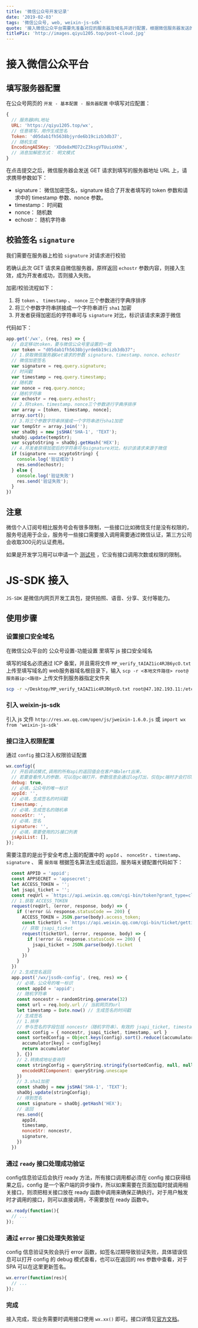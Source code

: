 ```yaml
---
title: '微信公众号开发记录'
date: '2019-02-03'
tags: '微信公众号, web, weixin-js-sdk'
quote: '接入微信公众平台需要先准备对应的服务器及域名并进行配置，根据微信服务器发送的 token、timestamp、nonce 生成签名...'
titlePic: 'http://images.qiyu1205.top/post-cloud.jpg'
---
```


# 接入微信公众平台

## 填写服务器配置

在公众号网页的 `开发 - 基本配置 - 服务器配置` 中填写对应配置：

```javaScript
{
  // 服务器URL地址
  URL: 'https://qiyu1205.top/wx',
  // 任意填写，用作生成签名
  Token: 'd05dab1fh5638bjyrde6b19cizb3db37',
  // 随机生成
  EncodingAESKey: 'XDde8xMO72cZ3ksgVTUuioXhK',
  // 消息加解密方式： 明文模式
}
```

在点击提交之后，微信服务器会发送 GET 请求到填写的服务器地址 URL 上，请求携带参数如下：

- signature： 微信加密签名，signature 结合了开发者填写的 token 参数和请求中的 timestamp 参数、nonce 参数。
- timestamp： 时间戳
- nonce： 随机数
- echostr： 随机字符串

## 校验签名 `signature`

我们需要在服务器上检验 `signature` 对请求进行校验

若确认此次 GET 请求来自微信服务器，原样返回 `echostr` 参数内容，则接入生效，成为开发者成功，否则接入失败。

加密/校验流程如下：

1. 将 `token` 、 `timestamp` 、 `nonce` 三个参数进行字典序排序
2. 将三个参数字符串拼接成一个字符串进行 `sha1` 加密
3. 开发者获得加密后的字符串可与 `signature` 对比，标识该请求来源于微信

代码如下：

```javaScript
app.get('/wx', (req, res) => {
  // 自定移动token，要与微信公众号里设置的一致
  var token = "d05dab1fh5638bjyrde6b19cizb3db37";
  // 1.获取微信服务器Get请求的参数 signature、timestamp、nonce、echostr
  // 微信加密签名
  var signature = req.query.signature;
  // 时间戳
  var timestamp = req.query.timestamp;
  // 随机数
  var nonce = req.query.nonce;
  // 随机字符串
  var echostr = req.query.echostr;
  // 2.将token、timestamp、nonce三个参数进行字典序排序
  var array = [token, timestamp, nonce];
  array.sort();
  // 3.将三个参数字符串拼接成一个字符串进行sha1加密
  var tempStr = array.join('');
  var shaObj = new jsSHA('SHA-1', 'TEXT');
  shaObj.update(tempStr);
  var scyptoString = shaObj.getHash('HEX');
  // 4.开发者获得加密后的字符串可与signature对比，标识该请求来源于微信
  if (signature === scyptoString) {
    console.log('验证成功')
    res.send(echostr);
  } else {
    console.log('验证失败')
    res.send('验证失败');
  }
})
```

## 注意

微信个人订阅号相比服务号会有很多限制，一些接口比如微信支付是没有权限的，服务号适用于企业，服务号一些接口需要接入调用需要通过微信认证，第三方公司会收取300元的认证费用。

如果是开发学习用可以申请一个 [测试号](https://developers.weixin.qq.com/doc/offiaccount/Basic_Information/Requesting_an_API_Test_Account.html) ，它没有接口调用次数或权限的限制。

# JS-SDK 接入

`JS-SDK` 是微信内网页开发工具包，提供拍照、语音、分享、支付等能力。

## 使用步骤

### 设置接口安全域名

在微信公众平台的 公众号设置-功能设置 里填写 js 接口安全域名

填写的域名必须通过 ICP 备案，并且需将文件 `MP_verify_tAIAZ1ic4RJB6ycO.txt` 上传至填写域名的 web服务器域名根目录下，输入 `scp -r <本地文件路径> root@服务器ip:<路径>` 上传文件到服务器指定文件夹

```bash
scp -r ~/Desktop/MP_verify_tAIAZ1ic4RJB6ycO.txt root@47.102.193.11:/etc/nginx/conf.d/home
```

### 引入 weixin-js-sdk

引入 js 文件 `http://res.wx.qq.com/open/js/jweixin-1.6.0.js` 或 `import wx from 'weixin-js-sdk'`

### 接口注入权限配置

通过 `config` 接口注入权限验证配置

```javaScript
wx.config({
  // 开启调试模式,调用的所有api的返回值会在客户端alert出来，
  // 若要查看传入的参数，可以在pc端打开，参数信息会通过log打出，仅在pc端时才会打印。
  debug: true,
  // 必填，公众号的唯一标识
  appId: '',
  // 必填，生成签名的时间戳
  timestamp: ,
  // 必填，生成签名的随机串
  nonceStr: '',
  // 必填，签名
  signature: '',
  // 必填，需要使用的JS接口列表
  jsApiList: [],
});
```

需要注意的是出于安全考虑上面的配置中的 `appId` 、 `nonceStr` 、`timestamp`、`signature` 、 需 `服务端` 根据签名算法生成后返回，服务端关键配置代码如下：

```javaScript
  const APPID = 'appid';
  const APPSECRET = 'appsecret';
  let ACCESS_TOKEN = '';
  let jsapi_ticket = '';
  const reqUrl = `https://api.weixin.qq.com/cgi-bin/token?grant_type=client_credential&appid=${APPID}&secret=${APPSECRET}`;
  // 1.获取 ACCESS_TOKEN
  request(reqUrl, (error, response, body) => {
    if (!error && response.statusCode == 200) {
      ACCESS_TOKEN = JSON.parse(body).access_token;
      const ticketUrl = `https://api.weixin.qq.com/cgi-bin/ticket/getticket?access_token=${ACCESS_TOKEN}&type=jsapi`;
      // 获取 jsapi_ticket
      request(ticketUrl, (error, response, body) => {
        if (!error && response.statusCode == 200) {
          jsapi_ticket = JSON.parse(body).ticket
        }
      })
    }
  })
  // 2.生成签名返回
  app.post('/wx/jssdk-config', (req, res) => {
    // 必填，公众号的唯一标识
    const appId = 'appid';
    // 随机字符串
    const noncestr = randomString.generate(32)
    const url = req.body.url // 当前网页的url
    let timestamp = Date.now() // 生成签名的时间戳
    // 生成签名
    // 1.排序
    // 参与签名的字段包括 noncestr（随机字符串）、有效的 jsapi_ticket, timestamp（时间戳）、url（当前网页的URL，不包含#及其后面部分）。
    const config = { noncestr, jsapi_ticket, timestamp, url }
    const sortedConfig = Object.keys(config).sort().reduce((accumulator, key) => {
      accumulator[key] = config[key]
      return accumulator
    }, {})
    // 2.转换成地址查询符
    const stringConfig = queryString.stringify(sortedConfig, null, null, {
      encodeURIComponent: queryString.unescape
    })
    // 3.sha1加密
    const shaObj = new jsSHA('SHA-1', 'TEXT');
    shaObj.update(stringConfig);
    // 得到签名
    const signature = shaObj.getHash('HEX');
    // 返回
    res.send({
      appId,
      timestamp,
      nonceStr: noncestr,
      signature,
    })
  })
```

### 通过 `ready` 接口处理成功验证

config信息验证后会执行 ready 方法，所有接口调用都必须在 config 接口获得结果之后，config 是一个客户端的异步操作，所以如果需要在页面加载时就调用相关接口，则须把相关接口放在 ready 函数中调用来确保正确执行。对于用户触发时才调用的接口，则可以直接调用，不需要放在 ready 函数中。

```javaScript
wx.ready(function(){
  // ...
});
```

### 通过 `error` 接口处理失败验证

config 信息验证失败会执行 error 函数，如签名过期导致验证失败，具体错误信息可以打开 config 的 debug 模式查看，也可以在返回的 res 参数中查看，对于 SPA 可以在这里更新签名。

```javaScript
wx.error(function(res){
  // ...
});
```

### 完成

接入完成，现业务需要时调用接口使用 `wx.xx()` 即可。接口详情见[官方文档](https://developers.weixin.qq.com/doc/offiaccount/OA_Web_Apps/JS-SDK.html#0)。